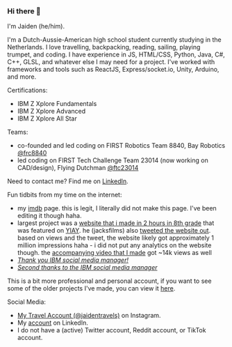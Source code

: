 ### Hi there 👋

I'm Jaiden (he/him). 

I'm a Dutch-Aussie-American high school student currently studying in the Netherlands. I love travelling, backpacking, reading, sailing, playing trumpet, and coding. I have experience in JS, HTML/CSS, Python, Java, C#, C++, GLSL, and whatever else I may need for a project. I've worked with frameworks and tools such as ReactJS, Express/socket.io, Unity, Arduino, and more.

Certifications:
- IBM Z Xplore Fundamentals
- IBM Z Xplore Advanced
- IBM Z Xplore All Star

Teams:
- co-founded and led coding on FIRST Robotics Team 8840, Bay Robotics [@frc8840](https://github.com/frc8840)
- led coding on FIRST Tech Challenge Team 23014 (now working on CAD/design), Flying Dutchman [@ftc23014](https://github.com/ftc23014)

Need to contact me? Find me on [LinkedIn](https://www.linkedin.com/in/jaidengrimminck/).
  
Fun tidbits from my time on the internet:
- my [imdb](https://www.imdb.com/name/nm2689253) page. this is legit, I literally did not make this page. I've been editing it though haha.
- largest project was a [website that i made in 2 hours in 8th grade](https://github.com/jaideng1/beep-beep) that was featured on [YIAY](https://www.youtube.com/watch?v=54o_roaxjkg&t=416s). he (jacksfilms) also [tweeted the website out](https://x.com/jacksfilms/status/1396221625356279811). based on views and the tweet, the website likely got approximately 1 million impressions haha - i did not put any analytics on the website though. the [accompanying video that I made](https://www.youtube.com/watch?v=eHFePAMAG_c) got ~14k views as well
- [*Thank you IBM social media manager!*](https://www.linkedin.com/feed/update/urn:li:ugcPost:7052117541913067520?commentUrn=urn%3Ali%3Acomment%3A%28ugcPost%3A7052117541913067520%2C7052120998237650946%29&dashCommentUrn=urn%3Ali%3Afsd_comment%3A%287052120998237650946%2Curn%3Ali%3AugcPost%3A7052117541913067520%29)
- [*Second thanks to the IBM social media manager*](https://www.linkedin.com/feed/update/urn:li:ugcPost:7174827147012755456?commentUrn=urn%3Ali%3Acomment%3A%28ugcPost%3A7174827147012755456%2C7174838661727887362%29&dashCommentUrn=urn%3Ali%3Afsd_comment%3A%287174838661727887362%2Curn%3Ali%3AugcPost%3A7174827147012755456%29)

This is a bit more professional and personal account, if you want to see some of the older projects I've made, you can view it [here](https://github.com/jaideng1).

Social Media:
- [My Travel Account (@jaidentravels)](https://www.instagram.com/jaidentravels/) on Instagram.
- My [account](https://www.linkedin.com/in/jaidengrimminck/) on LinkedIn.
- I do not have a (active) Twitter account, Reddit account, or TikTok account.

